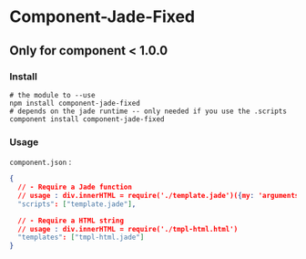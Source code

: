 Component-Jade-Fixed
====================

## Only for component < 1.0.0


### Install

```
# the module to --use
npm install component-jade-fixed
# depends on the jade runtime -- only needed if you use the .scripts
component install component-jade-fixed
```

### Usage

`component.json` :

```json
{
  // - Require a Jade function
  // usage : div.innerHTML = require('./template.jade')({my: 'arguments'})
  "scripts": ["template.jade"],

  // - Require a HTML string
  // usage : div.innerHTML = require('./tmpl-html.html')
  "templates": ["tmpl-html.jade"]
}
```